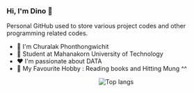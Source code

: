### Hi, I'm Dino 🐷

Personal GitHub used to store various project codes and other programming related codes.

- 👋 I'm Churalak Phonthongwichit
- 🏫 Student at Mahanakorn University of Technology
- ❤️ I'm passionate about DATA
- 🫢 My Favourite Hobby : Reading books and Hitting Mung ^^

<div align="center">
<img alt="Top langs" src="https://github-readme-stats.vercel.app/api/top-langs/?username=C-Ph&layout=compact&&langs_count=8"/>
</div>
